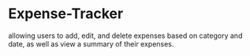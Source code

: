 # Expense-Tracker
allowing users to add, edit, and delete expenses based on category and date, as well as view a summary of their expenses.
